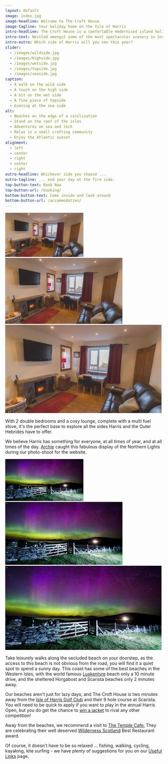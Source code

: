 ```yaml
---
layout: default
image: index.jpg
image-headline: Welcome to The Croft House
image-tagline: Your holiday home on the Isle of Harris
intro-headline: The Croft House is a comfortable modernised island holiday cottage.
intro-text: Nestled amongst some of the most spectacular scenery in Scotland, and with beaches to rival anywhere in the world, come and relax in comfort and enjoy the best of the Outer Hebrides.
intro-outro: Which side of Harris will you see this year?
slider:
  - /images/wildside.jpg
  - /images/highside.jpg
  - /images/wetside.jpg
  - /images/topside.jpg
  - /images/seaside.jpg
caption:
  - A walk on the wild side
  - A touch on the high side
  - A bit on the wet side
  - A fine piece of topside
  - Evening at the sea side
alt:
  - Beaches on the edge of a civilization
  - Stand on the roof of the isles
  - Adventures on sea and loch
  - Relax in a small crofting community
  - Enjoy the Atlantic sunset
alignment:
  - left
  - center
  - right
  - center
  - right
outro-headline: Whichever side you choose ...
outro-tagline: ... end your day at the fire side.
top-button-text: Book Now
top-button-url: /booking/
bottom-button-text: Come inside and look around
bottom-button-url: /accommodation/
---
```

<img class="hide-on-med-and-up materialboxed z-depth-2 float-right" width="250" src="/images/fireside.jpg" alt="The Northern Lights over The Croft House, Isle of Harris">
<img class="hide-on-small-only hide-on-large-only materialboxed z-depth-2 float-right" width="375" src="/images/fireside.jpg" alt="The Northern Lights over The Croft House, Isle of Harris">
<img class="hide-on-med-and-down materialboxed z-depth-2 float-right" width="500" src="/images/fireside.jpg" alt="The Northern Lights over The Croft House, Isle of Harris">

With 2 double bedrooms and a cosy lounge, complete with a multi fuel stove, it's the perfect base to explore all the sides Harris and the Outer Hebrides have to offer.

We believe Harris has something for everyone, at all times of year, and at all times of the day. [Archie](http://www.kenmorephotography.smugmug.com/) caught this fabulous display of the Northern Lights during our photo-shoot for the website.

<img class="hide-on-med-and-up materialboxed z-depth-2 float-left" width="250" src="/images/northern-lights.jpg" alt="The Northern Lights over The Croft House, Isle of Harris">
<img class="hide-on-small-only hide-on-large-only materialboxed z-depth-2 float-left" width="375" src="/images/northern-lights.jpg" alt="The Northern Lights over The Croft House, Isle of Harris">
<img class="hide-on-med-and-down materialboxed z-depth-2 float-left" width="500" src="/images/northern-lights.jpg" alt="The Northern Lights over The Croft House, Isle of Harris">

Take leisurely walks along the secluded beach on your doorstep, as the access to this beach is not obvious from the road, you will find it a quiet spot to spend a sunny day. This coast has some of the best beaches in the Western Isles, with the world famous [Luskentyre](http://www.scotsman.com/news/environment/luskentyre-on-isle-of-harris-in-top-ten-uk-beaches-1-3693482) beach only a 10 minute drive, and the sheltered Horgabost and Scarista beaches only 2 minutes away.

Our beaches aren't just for lazy days, and The Croft House is two minutes away from the [Isle of Harris Golf Club](http://www.harrisgolf.com/mdefault.asp) and their 9 hole course at Scarista. You will need to be quick to apply if you want to play in the annual Harris Open, but you do get the chance to [win a jacket](http://www.golfbytourmiss.com/2013/09/isle-of-harris-golf-club-home-to-golfs-most-expensive-item-of-apparel/) to rival any other competition!

Away from the beaches, we recommend a visit to [The Temple Cafe.](https://www.facebook.com/TheTempleCafe) They are celebrating their well deserved [Wilderness Scotland](http://www.wildernessscotland.com/blog/our-pick-of-scotlands-best-restaurants/) Best Restaurant award.

Of course, it doesn't have to be so relaxed ... fishing, walking, cycling, kayaking, kite surfing - we have plenty of suggestions for you on our [Useful Links]() page.
